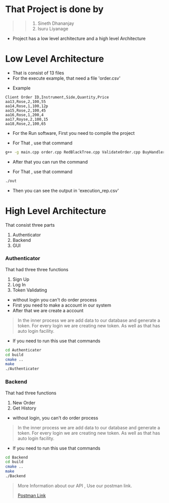 # That Project is done by

>> 1. Sineth Dhananjay
>> 2. Isuru Liyanage


* Project has a low level architecture and a high level Architecture

# Low Level Architecture

* That is consist of 13 files
* For the execute example, that need a file 'order.csv'

- Example

```Text
Client Order ID,Instrument,Side,Quantity,Price
aa13,Rose,2,100,55
aa14,Rose,1,100,12p
aa15,Rose,2,100,45
aa16,Rose,1,200,4
aa17,Royse,2,100,15
aa18,Rose,2,100,65
```

* For the Run software, First you need to compile the project

- For That , use that command

```bash
g++ -g main.cpp order.cpp RedBlackTree.cpp ValidateOrder.cpp BuyHandler.cpp Cache.cpp -o out
```

* After that you can run the command

- For That , use that command

```bash
./out
```

- Then you can see the output in 'execution_rep.csv'


# High Level Architecture

That consist three parts

1. Authenticator
2. Backend
3. GUI

### Authenticator

That had three three functions

1. Sign Up
2. Log In
3. Token Validating

* without login you can't do order process
* First you need to make a account in our system
* After that we are create a account
 
> In the inner process we are add data to our database and generate a token. 
> For every login we are creating new token. 
> As well as that has auto login facility. 

- If you need to run this use that commands

```bash
cd Authenticater
cd build
cmake ..
make
./Authenticater
```

### Backend

That had three functions

1. New Order
2. Get History

* without login, you can't do order process

> In the inner process we are add data to our database and generate a token.
> For every login we are creating new token.
> As well as that has auto login facility.

- If you need to run this use that commands

```bash
cd Backend
cd build
cmake ..
make
./Backend
```

> More Information about our API , Use our postman link.
> 
> [Postman Link](https://www.postman.com/martian-eclipse-984811/workspace/lseg-project/collection/26088144-bfb9b26e-9364-4ed5-9cf7-5532f8bfa04a?action=share&creator=26088144)


